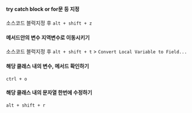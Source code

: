 

#### try catch block or for문 등 지정  
소스코드 블럭지정 후 `alt + shift + z`  


#### 메서드안의 변수 지역변수로 이동시키기  
소스코드 블럭지정 후 `alt + shift + t` > `Convert Local Variable to Field...`  


#### 해당 클래스 내의 변수, 메서드 확인하기
`ctrl + o`  

#### 해당 클래스 내의 문자열 한번에 수정하기
`alt + shift + r`  
